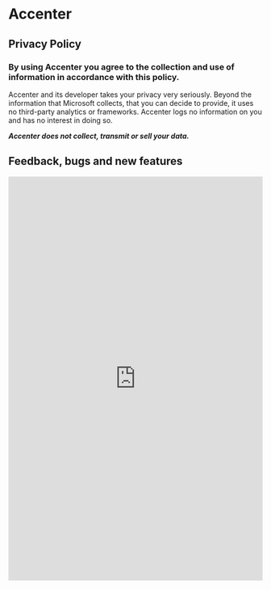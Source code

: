 # Accenter
## Privacy Policy
### By using Accenter you agree to the collection and use of information in accordance with this policy.

Accenter and its developer takes your privacy very seriously. Beyond the information that Microsoft collects, that you can decide to provide, it uses no third-party analytics or frameworks. Accenter logs no information on you and has no interest in doing so.


_**Accenter does not collect, transmit or sell your data.**_

## Feedback, bugs and new features
<iframe width="1050px" height="800px" src="https://forms.office.com/Pages/ResponsePage.aspx?id=DQSIkWdsW0yxEjajBLZtrQAAAAAAAAAAAAN__lPFpJBUMlZWRFowUDMyU1JPUTlUTFhOVVA1OTNJQy4u&embed=true" frameborder="0" marginwidth="0" marginheight="0" style="border: none; max-width:100%; max-height:100vh" allowfullscreen webkitallowfullscreen mozallowfullscreen msallowfullscreen> </iframe>
